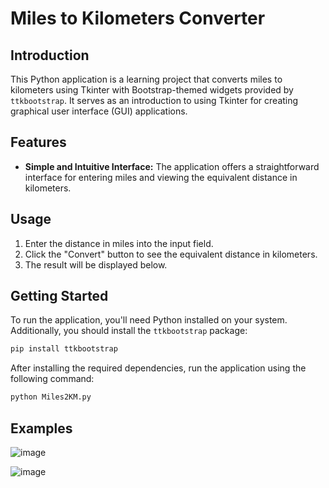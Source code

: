 # Miles to Kilometers Converter

## Introduction

This Python application is a learning project that converts miles to kilometers using Tkinter with Bootstrap-themed widgets provided by `ttkbootstrap`. It serves as an introduction to using Tkinter for creating graphical user interface (GUI) applications.

## Features

- **Simple and Intuitive Interface:** The application offers a straightforward interface for entering miles and viewing the equivalent distance in kilometers.

## Usage

1. Enter the distance in miles into the input field.
2. Click the "Convert" button to see the equivalent distance in kilometers.
3. The result will be displayed below.

## Getting Started

To run the application, you'll need Python installed on your system. Additionally, you should install the `ttkbootstrap` package:

```bash
pip install ttkbootstrap
```

After installing the required dependencies, run the application using the following command:

```bash
python Miles2KM.py
```

## Examples
 
![image](https://github.com/FahimIslam2410/Miles-to-KM-Calculator/assets/120402745/b2d5f082-0a08-4d53-a6d3-f14bc1437f57)

![image](https://github.com/FahimIslam2410/Miles-to-KM-Calculator/assets/120402745/8fbfaa62-0502-48a0-a094-262df5448741)
